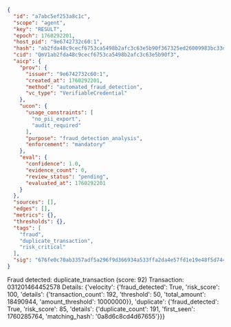 ```json
{
  "id": "a7abc5ef253a8c1c",
  "scope": "agent",
  "key": "RESULT",
  "epoch": 1760292201,
  "host_pid": "9e6742732c60:1",
  "hash": "ab2fda48c9cecf6753ca5498b2afc3c63e5b90f367325ed26009983bc33d55b7",
  "cid": "QmV1ab2fda48c9cecf6753ca5498b2afc3c63e5b90f3",
  "aicp": {
    "prov": {
      "issuer": "9e6742732c60:1",
      "created_at": 1760292201,
      "method": "automated_fraud_detection",
      "vc_type": "VerifiableCredential"
    },
    "ucon": {
      "usage_constraints": [
        "no_pii_export",
        "audit_required"
      ],
      "purpose": "fraud_detection_analysis",
      "enforcement": "mandatory"
    },
    "eval": {
      "confidence": 1.0,
      "evidence_count": 0,
      "review_status": "pending",
      "evaluated_at": 1760292201
    }
  },
  "sources": [],
  "edges": [],
  "metrics": {},
  "thresholds": {},
  "tags": [
    "fraud",
    "duplicate_transaction",
    "risk_critical"
  ],
  "sig": "676fe0c70ab3357adf5a296f9d366934a533ffa2da4e57fd1e19e48f5d7442c3"
}
```

Fraud detected: duplicate_transaction (score: 92)
Transaction: 031201464452578
Details: {'velocity': {'fraud_detected': True, 'risk_score': 100, 'details': {'transaction_count': 192, 'threshold': 50, 'total_amount': 18490944, 'amount_threshold': 10000000}}, 'duplicate': {'fraud_detected': True, 'risk_score': 85, 'details': {'duplicate_count': 191, 'first_seen': 1760285764, 'matching_hash': '0a8d6c8cd4d67655'}}}